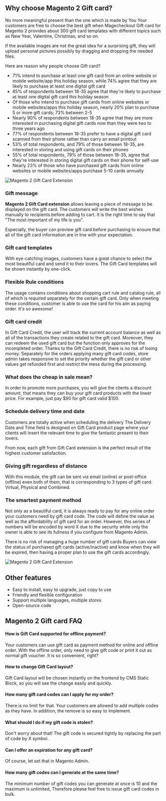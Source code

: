 ## Why choose Magento 2 Gift card?

No more meaningful present than the one which is made by You Your customers are free to choose the best gift when Magecheckout Gift card for Magento 2 provides about 300 gift card templates with different topics such as New Year, Valentine, Christmas, and so on.

If the available images are not the great idea for a surprising gift, they will upload personal pictures possibly by dragging and dropping the needed files.

Here are reason why people choose Gift card?

- 71% intend to purchase at least one gift card from an online website or mobile website/app this holiday season, while 74% agree that they are likely to purchase at least one digital gift card
- 85% of respondents between 18-35 agree that they're likely to purchase at least one digital gift card this holiday season
- Of those who intend to purchase gift cards from online websites or mobile websites/apps this holiday season, nearly 20% plan to purchase 5 or more gift cards; 73% between 2-5
- Nearly 90% of respondents between 18-35 agree that they are more interested in purchasing digital gift cards now than they were two to three years ago
- 77% of respondents between 18-35 prefer to have a digital gift card scanned from their phone rather than carry an email printout
- 53% of total respondents, and 79% of those between 18-35, are interested in storing and using gift cards on their phones
- 55% of total respondents, 79% of those between 18-35, agree that they're interested in storing digital gift cards on their phone for self-use
- Nearly 23% of those who have purchased gift cards from online websites or mobile websites/apps purchase 5-10 cards annually

![Magento 2 Gift Card Extension](https://i.imgur.com/coD3mb6.png)

### Gift message

**Magento 2 Gift Card extension** allows leaving a piece of message to be displayed on the gift card. The customers will write the best wishes manually to recipients before adding to cart. It is the right time to say that "The most important of my life is you".

Especially, the buyer can preview gift card before purchasing to ensure that all of the gift card information are in line with your expectation.

### Gift card templates

With eye-catching images, customers have a great chance to select the most beautiful card and send it to their lovers. The Gift Card templates will be shown instantly by one-click.

### Flexible Rule conditions

The usage contains conditions about shopping cart rule and catalog rule, all of which is required separately for the certain gift card. Only when meeting these conditions, customer is able to use the card for his aim as paying order. It's so awesome!

### Gift card credit

In Gift Card Credit, the user will track the current account balance as well as all of the transactions they create related to the gift card. Moreover, they can redeem the used gift card but the function only approves for the incompleted order. Thanks to the Gift Card Credit, there is no risk of losing money. Separately for the orders applying many gift card codes, store admin takes responsive to set the priority whether the gift card or other values get refunded first and restrict the mess during the processing.

### What does the cheap in sale mean?

In order to promote more purchases, you will give the clients a discount amount, that means they can buy your gift card products with the lower price. For example, just pay $90 for gift card valid $100.

### Schedule delivery time and date

Customers are totally active when scheduling the delivery The Delivery Date and Time field is designed on Gift Card product page where your clients will insert the relevant time to give the fantastic present to their lovers.

From now, each gift from Gift Card extension is the perfect result of the highest customer satisfaction.

### Giving gift regardless of distance

With this module, the gift can be sent via email (online) or post-office (offline) even both of them, that is corresponding to 3 types of gift card: Virtual, Physical and Combined.

### The smartest payment method

Not only as a beautiful card, it is always ready to pay for any online order your customers need by gift card code. The code will define the value as well as the affordability of gift card for an order. However, this series of numbers will be encoded by word X due to the security while only the owner is able to see its fullness if you configure from Magento Admin.

There is no risk of managing a huge number of gift cards Buyers can view the status of purchased gift cards (active/inactive) and know when they will be expired, then having a proper plan to use the gift cards accordingly.

![Magento 2 Gift Card Extension](https://i.imgur.com/sizLSoh.png)

## Other features

- Easy to install, easy to upgrade, just copy to use 
- Friendly and flexible configuration 
- Support multiple languages, multiple stores 
- Open-source code


## Magento 2 Gift card FAQ

#### How is Gift Card supported for offline payment?

Your customers can use gift card as payment method for online and offline order. With the offline order, only need to give gift code or print it out as normal gift voucher. It is so convenient, right?

#### How to change Gift Card layout?

Gift Card layout will be chosen instantly on the frontend by CMS Static Block, so you will see the change easily and quickly.

#### How many gift card codes can I apply for my order?

There is no limit for that. Your customers are allowed to add multiple codes as they have. In addition, the remove is so easy to implement.

#### What should I do if my gift code is stolen?

Don't worry about that! The gift code is secured tightly by replacing the part of code by X symbol.

#### Can I offer an expiration for any gift card?

Of course, let set that in Magento Admin.

#### How many gift codes can I generate at the same time?

The minimum number of gift codes you can generate at once is 10 and the maximum is unlimited, Therefore please feel free to issue gift card codes in bulk.
